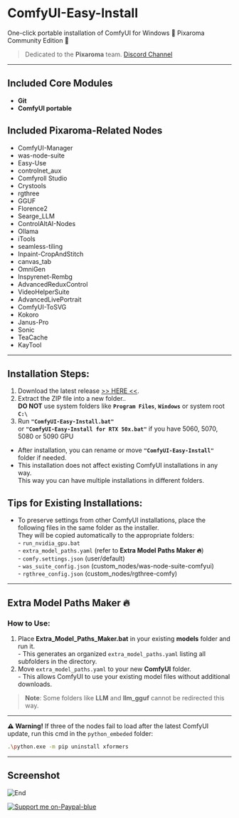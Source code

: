 # ComfyUI-Easy-Install  
One-click portable installation of ComfyUI for Windows 🔹 Pixaroma Community Edition 🔹  

> Dedicated to the **Pixaroma** team. [Discord Channel](https://discord.com/invite/gggpkVgBf3)  

---

## Included Core Modules  
- **Git**  
- **ComfyUI portable**  

## Included Pixaroma-Related Nodes  
- ComfyUI-Manager  
- was-node-suite  
- Easy-Use  
- controlnet_aux  
- Comfyroll Studio  
- Crystools  
- rgthree  
- GGUF  
- Florence2  
- Searge_LLM  
- ControlAltAI-Nodes  
- Ollama  
- iTools  
- seamless-tiling  
- Inpaint-CropAndStitch  
- canvas_tab  
- OmniGen  
- Inspyrenet-Rembg  
- AdvancedReduxControl  
- VideoHelperSuite  
- AdvancedLivePortrait  
- ComfyUI-ToSVG  
- Kokoro  
- Janus-Pro  
- Sonic  
- TeaCache  
- KayTool  

---

## Installation Steps:  

1. Download the latest release [>> HERE <<](https://github.com/Tavris1/ComfyUI-Easy-Install/releases/latest/download/ComfyUI-Easy-Install.zip).  
2. Extract the ZIP file into a new folder..  
**DO NOT** use system folders like **`Program Files`**, **`Windows`** or system root **`C:\`**  
3. Run **`"ComfyUI-Easy-Install.bat"`**  
   or **`"ComfyUI-Easy-Install for RTX 50x.bat"`**  if you have 5060, 5070, 5080 or 5090 GPU
  - After installation, you can rename or move **`"ComfyUI-Easy-Install"`** folder if needed.  
  - This installation does not affect existing ComfyUI installations in any way.  
  This way you can have multiple installations in different folders.  

## Tips for Existing Installations:  
- To preserve settings from other ComfyUI installations, place the following files in the same folder as the installer.  
They will be copied automatically to the appropriate folders:  
      - `run_nvidia_gpu.bat`  
      - `extra_model_paths.yaml` (refer to **Extra Model Paths Maker 🔥**)  
      - `comfy.settings.json` (user/default)  
      - `was_suite_config.json` (custom_nodes/was-node-suite-comfyui)  
      - `rgthree_config.json` (custom_nodes/rgthree-comfy)  

---

## Extra Model Paths Maker 🔥  

### How to Use:  
1. Place **Extra_Model_Paths_Maker.bat** in your existing **models** folder and run it.  
       - This generates an organized `extra_model_paths.yaml` listing all subfolders in the directory.  
2. Move `extra_model_paths.yaml` to your new **ComfyUI** folder.  
       - This allows ComfyUI to use your existing model files without additional downloads.  

> **Note**: Some folders like **LLM** and **llm_gguf** cannot be redirected this way.  

---
**⚠️ Warning!** If three of the nodes fail to load after the latest ComfyUI update, run this cmd in the `python_embeded` folder:   
```bash
.\python.exe -m pip uninstall xformers
```  

---

## Screenshot  
![End](https://github.com/user-attachments/assets/da090bd5-0e13-41e1-8a81-bf2d24a8632c)  

[![Support me on-Paypal-blue](https://github.com/user-attachments/assets/c1a767b0-f3d9-48c7-877b-12653d2f9ac7)](https://paypal.me/tavris1)  

